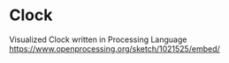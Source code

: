 # Clock
Visualized Clock written in Processing Language
https://www.openprocessing.org/sketch/1021525/embed/

